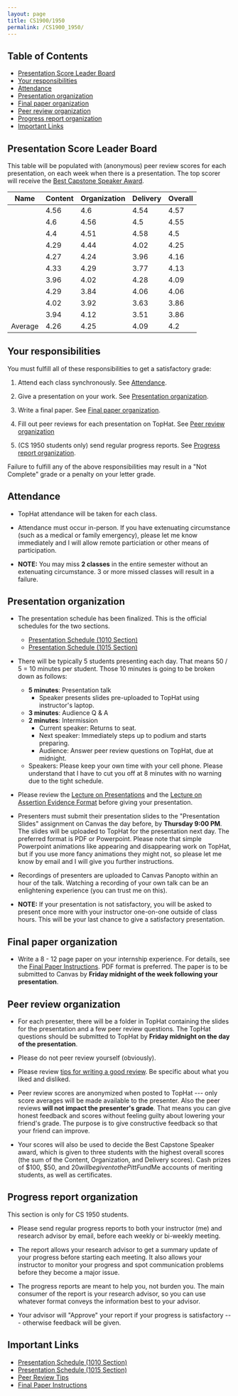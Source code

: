 ```yaml
---
layout: page
title: CS1900/1950
permalink: /CS1900_1950/
---
```

## Table of Contents

- [Presentation Score Leader Board](#presentation-score-leader-board)
- [Your responsibilities](#your-responsibilities)
- [Attendance](#attendance)
- [Presentation organization](#presentation-organization)
- [Final paper organization](#final-paper-organization)
- [Peer review organization](#peer-review-organization)
- [Progress report organization](#progress-report-organization)
- [Important Links](#important-links)

## Presentation Score Leader Board

This table will be populated with (anonymous) peer review scores for each
presentation, on each week when there is a presentation.  The top scorer
will receive the [Best Capstone Speaker Award](#peer-review-organization).



| Name | Content | Organization | Delivery | Overall |
|---------|---------|--------------|----------|---------|
|  | 4.56 | 4.6 | 4.54 | 4.57 |
|  | 4.6 | 4.56 | 4.5 | 4.55 |
|  | 4.4 | 4.51 | 4.58 | 4.5 |
|  | 4.29 | 4.44 | 4.02 | 4.25 |
|  | 4.27 | 4.24 | 3.96 | 4.16 |
|  | 4.33 | 4.29 | 3.77 | 4.13 |
|  | 3.96 | 4.02 | 4.28 | 4.09 |
|  | 4.29 | 3.84 | 4.06 | 4.06 |
|  | 4.02 | 3.92 | 3.63 | 3.86 |
|  | 3.94 | 4.12 | 3.51 | 3.86 |
| Average | 4.26 | 4.25 | 4.09 | 4.2 |


## Your responsibilities

You must fulfill all of these responsibilities to get a satisfactory grade:

1. Attend each class synchronously.  See [Attendance](#attendance).

1. Give a presentation on your work.  See [Presentation organization](#presentation-organization).

1. Write a final paper.  See [Final paper organization](#final-paper-organization).

1. Fill out peer reviews for each presentation on TopHat.  See [Peer review organization](#peer-review-organization)

1. (CS 1950 students only) send regular progress reports.  See [Progress report organization](#progress-report-organization).

Failure to fulfill any of the above responsibilities may result in a "Not
Complete" grade or a penalty on your letter grade.

## Attendance

* TopHat attendance will be taken for each class.

* Attendance must occur in-person.  If you have extenuating circumstance
  (such as a medical or family emergency), please let me know immediately
and I will allow remote particiation or other means of participation.

* **NOTE:** You may miss **2 classes** in the entire semester without an
  extenuating circumstance.  3 or more missed classes will result in a
failure.


## Presentation organization

* The presentation schedule has been finalized.  This is the official schedules for the two sections.
  * [Presentation Schedule (1010 Section)]({{site.baseurl}}/internship_presentation_schedule_1010)
  * [Presentation Schedule (1015 Section)]({{site.baseurl}}/internship_presentation_schedule_1015)

* There will be typically 5 students presenting each day.  That means 50 / 5 =
  10 minutes per student.  Those 10 minutes is going to be broken down as
follows:
  * **5 minutes**: Presentation talk
    * Speaker presents slides pre-uploaded to TopHat using instructor's laptop.
  * **3 minutes**: Audience Q & A
  * **2 minutes**: Intermission
    * Current speaker: Returns to seat.
    * Next speaker: Immediately steps up to podium and starts preparing.
    * Audience: Answer peer review questions on TopHat, due at midnight.
  * Speakers: Please keep your own time with your cell phone.  Please
    understand that I have to cut you off at 8 minutes with no warning due to
the tight schedule.

* Please review the [Lecture on Presentations]({{site.baseurl}}/internships/pdfs/lecture-on-presentations-internship.pdf) and the [Lecture on
  Assertion Evidence Format]({{site.baseurl}}/internships/pdfs/lecture-on-assertion-evidence-format.pdf) before giving your presentation.  

* Presenters must submit their presentation slides to the "Presentation Slides"
  assignment on Canvas the day before, by **Thursday 9:00 PM**.  The slides
will be uploaded to TopHat for the presentation next day.  The preferred format
is PDF or Powerpoint.  Please note that simple Powerpoint animations like
appearing and disappearing work on TopHat, but if you use more fancy animations
they might not, so please let me know by email and I will give you further
instructions.

* Recordings of presenters are uploaded to Canvas Panopto within an hour of the
  talk.  Watching a recording of your own talk can be an enlightening
experience (you can trust me on this).

* **NOTE:** If your presentation is not satisfactory, you will be asked to
  present once more with your instructor one-on-one outside of class hours.
This will be your last chance to give a satisfactory presentation.

## Final paper organization

* Write a 8 - 12 page paper on your internship experience.  For details, see the
[Final Paper Instructions]({{site.baseurl}}/final_paper).  PDF format is
preferred.  The paper is to be submitted to Canvas by **Friday midnight 
of the week following your presentation**.

## Peer review organization

* For each presenter, there will be a folder in TopHat containing the slides
  for the presentation and a few peer review questions.  The TopHat questions
should be submitted to TopHat by **Friday midnight on the day of the
presentation**.

* Please do not peer review yourself (obviously).

* Please review [tips for writing a good review]({{site.baseurl}}/review_tips).
  Be specific about what you liked and disliked.

* Peer review scores are anonymized when posted to TopHat --- only score
  averages will be made available to the presenter.  Also the peer reviews
**will not impact the presenter's grade**.  That means you can give honest
feedback and scores without feeling guilty about lowering your friend's
grade.  The purpose is to give constructive feedback so that your friend can
improve.  

* Your scores will also be used to decide the Best Capstone Speaker award,
which is given to three students with the highest overall scores (the sum of
the Content, Organization, and Delivery scores).  Cash prizes of $100, $50,
and $20 will be given to the PittFund$Me accounts of meriting students, as
well as certificates.

## Progress report organization

This section is only for CS 1950 students.

* Please send regular progress reports to both your instructor (me) and
  research advisor by email, before each weekly or bi-weekly meeting.  

* The report allows your research advisor to get a summary update of your
  progress before starting each meeting.  It also allows your instructor to
monitor your progress and spot communication problems before they become a
major issue.  

* The progress reports are meant to help you, not burden you.  The main
  consumer of the report is your research advisor, so you can use whatever
format conveys the information best to your advisor.

* Your advisor will "Approve" your report if your progress is satisfactory ---
  otherwise feedback will be given.

## Important Links

* [Presentation Schedule (1010 Section)]({{site.baseurl}}/internship_presentation_schedule_1010)
* [Presentation Schedule (1015 Section)]({{site.baseurl}}/internship_presentation_schedule_1015)
* [Peer Review Tips]({{site.baseurl}}/review_tips)
* [Final Paper Instructions]({{site.baseurl}}/final_paper)
